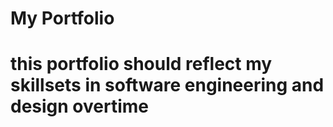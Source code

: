 # My Portfolio
# this portfolio should reflect my skillsets in software engineering and design overtime